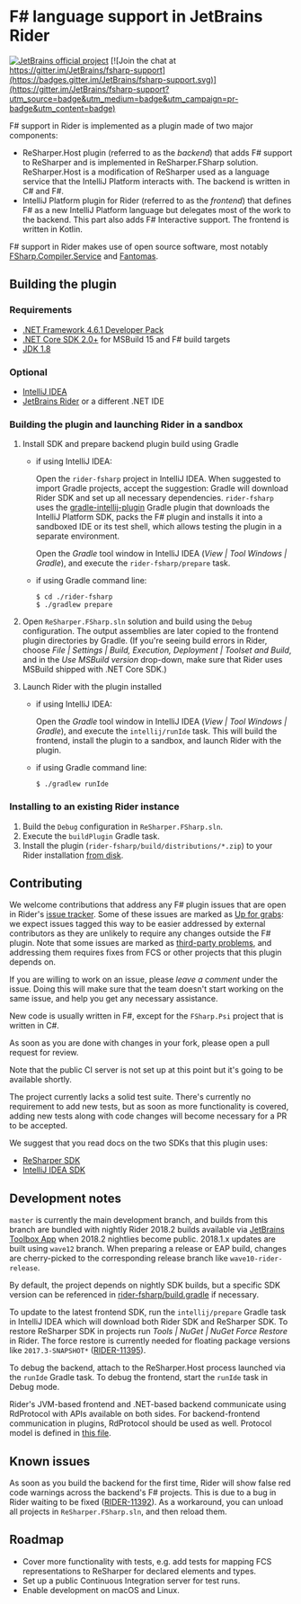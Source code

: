 # F# language support in JetBrains Rider

[![JetBrains official project](https://jb.gg/badges/official.svg)](https://confluence.jetbrains.com/display/ALL/JetBrains+on+GitHub)
[![Join the chat at https://gitter.im/JetBrains/fsharp-support](https://badges.gitter.im/JetBrains/fsharp-support.svg)](https://gitter.im/JetBrains/fsharp-support?utm_source=badge&utm_medium=badge&utm_campaign=pr-badge&utm_content=badge)

F# support in Rider is implemented as a plugin made of two major components: 
* ReSharper.Host plugin (referred to as the *backend*) that adds F# support to ReSharper and is implemented in ReSharper.FSharp solution. ReSharper.Host is a modification of ReSharper used as a language service that the IntelliJ Platform interacts with. The backend is written in C# and F#.
* IntelliJ Platform plugin for Rider (referred to as the *frontend*) that defines F# as a new IntelliJ Platform language but delegates most of the work to the backend. This part also adds F# Interactive support. The frontend is written in Kotlin.

F# support in Rider makes use of open source software, most notably [FSharp.Compiler.Service](https://github.com/Microsoft/visualfsharp) and [Fantomas](https://github.com/dungpa/fantomas).

## Building the plugin

### Requirements

* [.NET Framework 4.6.1 Developer Pack](https://www.microsoft.com/en-us/download/details.aspx?id=49978)
* [.NET Core SDK 2.0+](https://www.microsoft.com/net/download/windows) for MSBuild 15 and F# build targets
* [JDK 1.8](https://www.oracle.com/technetwork/java/javase/downloads/jdk8-downloads-2133151.html)

### Optional

* [IntelliJ IDEA](https://www.jetbrains.com/idea/)
* [JetBrains Rider](https://www.jetbrains.com/rider/) or a different .NET IDE

### Building the plugin and launching Rider in a sandbox 

1. Install SDK and prepare backend plugin build using Gradle
    * if using IntelliJ IDEA:

	     Open the `rider-fsharp` project in IntelliJ IDEA. When suggested to import Gradle projects, accept the suggestion: Gradle will download Rider SDK and set up all necessary dependencies. `rider-fsharp` uses the [gradle-intellij-plugin](https://github.com/JetBrains/gradle-intellij-plugin) Gradle plugin that downloads the IntelliJ Platform SDK, packs the F# plugin and installs it into a sandboxed IDE or its test shell, which allows testing the plugin in a separate environment.

	     Open the *Gradle* tool window in IntelliJ IDEA (*View | Tool Windows | Gradle*), and execute the `rider-fsharp/prepare` task.

    * if using Gradle command line:

        ```
        $ cd ./rider-fsharp
        $ ./gradlew prepare
        ```

2. Open `ReSharper.FSharp.sln` solution and build using the `Debug` configuration. The output assemblies are later copied to the frontend plugin directories by Gradle. (If you're seeing build errors in Rider, choose *File | Settings | Build, Execution, Deployment | Toolset and Build*, and in the *Use MSBuild version* drop-down, make sure that Rider uses MSBuild shipped with .NET Core SDK.)

3. Launch Rider with the plugin installed

    * if using IntelliJ IDEA:

        Open the *Gradle* tool window in IntelliJ IDEA (*View | Tool Windows | Gradle*), and execute the `intellij/runIde` task. This will build the frontend, install the plugin to a sandbox, and launch Rider with the plugin.

    * if using Gradle command line:

        ```
        $ ./gradlew runIde
        ```

### Installing to an existing Rider instance

1. Build the `Debug` configuration in `ReSharper.FSharp.sln`.
2. Execute the `buildPlugin` Gradle task.
3. Install the plugin (`rider-fsharp/build/distributions/*.zip`) to your Rider installation [from disk](https://www.jetbrains.com/help/idea/installing-a-plugin-from-the-disk.html).

## Contributing

We welcome contributions that address any F# plugin issues that are open in Rider's [issue tracker](https://youtrack.jetbrains.com/issues?q=in:%20rider%20%23Unresolved%20Technology:%20FSharp). Some of these issues are marked as [Up for grabs](https://youtrack.jetbrains.com/issues/RIDER?q=Technology:%20FSharp%20%23Unresolved%20tag:%20%7BUp%20For%20Grabs%7D): we expect issues tagged this way to be easier addressed by external contributors as they are unlikely to require any changes outside the F# plugin. Note that some issues are marked as [third-party problems](https://youtrack.jetbrains.com/issues/RIDER?q=Technology:%20FSharp%20%20state:%20%7BThird%20party%20problem%7D), and addressing them requires fixes from FCS or other projects that this plugin depends on.

If you are willing to work on an issue, please *leave a comment* under the issue. Doing this will make sure that the team doesn't start working on the same issue, and help you get any necessary assistance.

New code is usually written in F#, except for the `FSharp.Psi` project that is written in C#.

As soon as you are done with changes in your fork, please open a pull request for review.

Note that the public CI server is not set up at this point but it's going to be available shortly.

The project currently lacks a solid test suite. There's currently no requirement to add new tests, but as soon as more functionality is covered, adding new tests along with code changes will become necessary for a PR to be accepted.

We suggest that you read docs on the two SDKs that this plugin uses:

* [ReSharper SDK](https://www.jetbrains.com/help/resharper/sdk/README.html)
* [IntelliJ IDEA SDK](https://www.jetbrains.org/intellij/sdk/docs/welcome.html)


## Development notes

`master` is currently the main development branch, and builds from this branch are bundled with nightly Rider 2018.2 builds available via [JetBrains Toolbox App](https://www.jetbrains.com/toolbox/app/) when 2018.2 nightlies become public. 2018.1.x updates are built using `wave12` branch. When preparing a release or EAP build, changes are cherry-picked to the corresponding release branch like `wave10-rider-release`.

By default, the project depends on nightly SDK builds, but a specific SDK version can be referenced in [rider-fsharp/build.gradle](rider-fsharp/build.gradle.kts) if necessary.

To update to the latest frontend SDK, run the `intellij/prepare` Gradle task in IntelliJ IDEA which will download both Rider SDK and ReSharper SDK. To restore ReSharper SDK in projects run *Tools | NuGet | NuGet Force Restore* in Rider. The force restore is currently needed for floating package versions like `2017.3-SNAPSHOT*` ([RIDER-11395](https://youtrack.jetbrains.com/issue/RIDER-11395)).

To debug the backend, attach to the ReSharper.Host process launched via the `runIde` Gradle task. To debug the frontend, start the `runIde` task in Debug mode.

Rider's JVM-based frontend and .NET-based backend communicate using RdProtocol with APIs available on both sides. For backend-frontend communication in plugins, RdProtocol should be used as well. Protocol model is defined in [this file](https://github.com/JetBrains/fsharp-support/blob/master/rider-fsharp/protocol/src/kotlin/model/RdFSharpModel.kt).

## Known issues

As soon as you build the backend for the first time, Rider will show false red code warnings across the backend's F# projects. This is due to a bug in Rider waiting to be fixed ([RIDER-11392](https://youtrack.jetbrains.com/issue/RIDER-11392)). As a workaround, you can unload all projects in `ReSharper.FSharp.sln`, and then reload them.

## Roadmap

* Cover more functionality with tests, e.g. add tests for mapping FCS representations to ReSharper for declared elements and types.
* Set up a public Continuous Integration server for test runs.
* Enable development on macOS and Linux.
